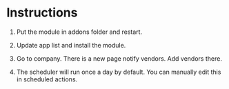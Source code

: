 # Instructions #

1. Put the module in addons folder and restart.

2. Update app list and install the module.

3. Go to company. There is a new page notify vendors. Add vendors there.

4. The scheduler will run once a day by default. You can manually edit this in scheduled actions.

